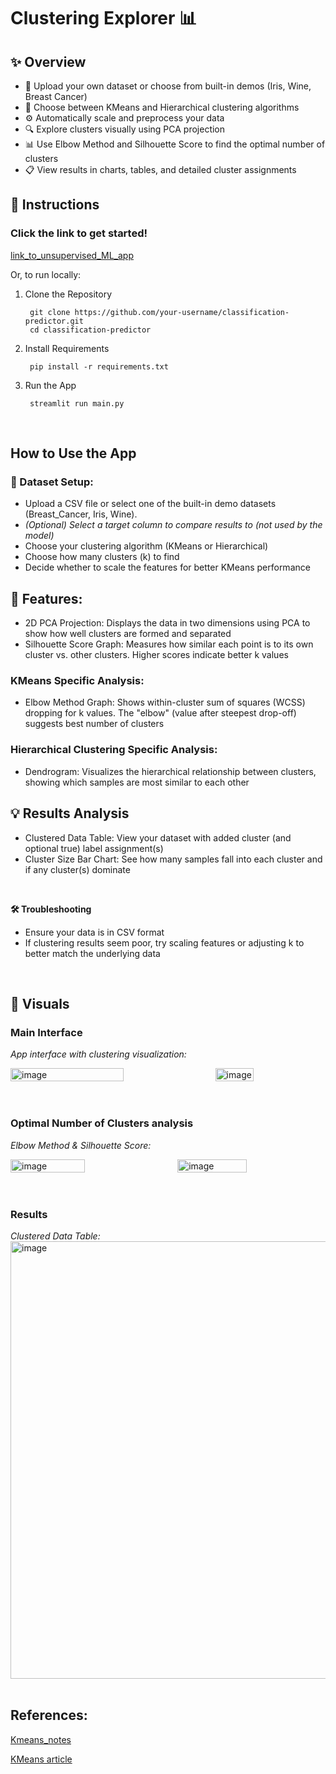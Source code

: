 # Clustering Explorer 📊

## ✨ Overview
- 📁 Upload your own dataset or choose from built-in demos (Iris, Wine, Breast Cancer)
- 🧮 Choose between KMeans and Hierarchical clustering algorithms
- ⚙️ Automatically scale and preprocess your data
- 🔍 Explore clusters visually using PCA projection
- 📊 Use Elbow Method and Silhouette Score to find the optimal number of clusters
- 📋 View results in charts, tables, and detailed cluster assignments

## 🚀 Instructions
### Click the link to get started!
[link_to_unsupervised_ML_app](https://steadman-data-science-portfolio-pny9n2pvh9knl6q3kupnip.streamlit.app/)

Or, to run locally: 
1. Clone the Repository

        git clone https://github.com/your-username/classification-predictor.git
        cd classification-predictor 
3. Install Requirements

        pip install -r requirements.txt
4. Run the App

        streamlit run main.py
<br>

## How to Use the App

### 📁 Dataset Setup:
- Upload a CSV file or select one of the built-in demo datasets (Breast_Cancer, Iris, Wine).
- *(Optional) Select a target column to compare results to (not used by the model)*
- Choose your clustering algorithm (KMeans or Hierarchical)
- Choose how many clusters (k) to find
- Decide whether to scale the features for better KMeans performance

## 💭 Features:
- 2D PCA Projection: Displays the data in two dimensions using PCA to show how well clusters are formed and separated
- Silhouette Score Graph: Measures how similar each point is to its own cluster vs. other clusters. Higher scores indicate better k values

### KMeans Specific Analysis:
- Elbow Method Graph: Shows within-cluster sum of squares (WCSS) dropping for k values. The "elbow" (value after steepest drop-off) suggests best number of clusters

### Hierarchical Clustering Specific Analysis:
- Dendrogram: Visualizes the hierarchical relationship between clusters, showing which samples are most similar to each other


## 💡 Results Analysis
- Clustered Data Table: View your dataset with added cluster (and optional true) label assignment(s)
- Cluster Size Bar Chart: See how many samples fall into each cluster and if any cluster(s) dominate
<br> 

**🛠 Troubleshooting**
- Ensure your data is in CSV format
- If clustering results seem poor, try scaling features or adjusting k to better match the underlying data

<br> 

## 📸 Visuals

### Main Interface

*App interface with clustering visualization:*
<br>
<div style="display: flex; justify-content: space-between;">
  <img src="https://github.com/user-attachments/assets/a7acadbd-cf49-48b9-bbab-ae9ebb92350b" alt="image" width="60%">
  <img src="https://github.com/user-attachments/assets/ab1a46d6-d667-4b29-bc94-6310dddfbedb" alt="image" width="35%">
</div>
<br><br>

### Optimal Number of Clusters analysis

*Elbow Method & Silhouette Score:*
<br>
<div style="display: flex; justify-content: space-between;">
  <img src="https://github.com/user-attachments/assets/cff9c5d9-1ebc-41ef-8d76-e8c530bc8bb8" alt="image" width="48.5%">
  <img src="https://github.com/user-attachments/assets/c9e6c104-20af-42c6-9239-3e1da6f3a9e5" alt="image" width="47%">
</div>
<br><br>


### Results

*Clustered Data Table:*
<br>
<img src="https://github.com/user-attachments/assets/0e1f0fcb-32c8-4ad2-b4b5-fdcd01ad75cc" alt="image" width="700" />
<br><br>

## References:
[Kmeans_notes](https://github.com/wsteadman/Steadman-Data-Science-Portfolio/blob/main/Notes/Week%2013/IDS_13_1_(4_15)_FINAL.ipynb)

[KMeans article](https://www.geeksforgeeks.org/k-means-clustering-introduction/)
